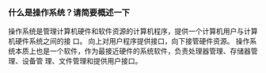 ### 什么是操作系统？请简要概述一下

操作系统是管理计算机硬件和软件资源的计算机程序，提供一个计算机用户与计算机硬件系统之间的接
口。
向上对用户程序提供接口，向下接管硬件资源。
操作系统本质上也是一个软件，作为最接近硬件的系统软件，负责处理器管理、存储器管理、设备管
理、文件管理和提供用户接口。

